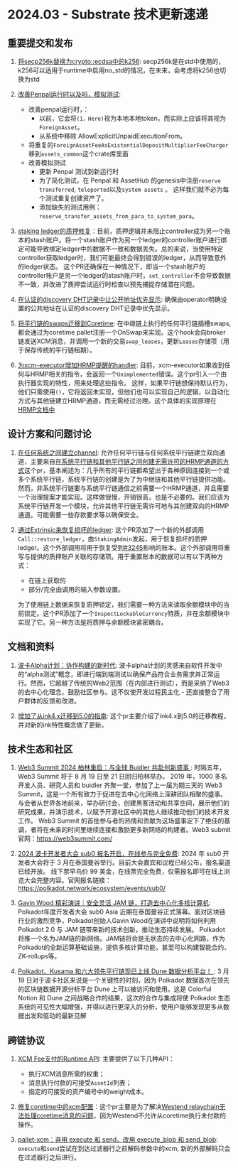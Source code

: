 # 2024.03 - Substrate 技术更新速递

## 重要提交和发布

1. [将secp256k替换为crypto::ecdsa中的k256](https://github.com/paritytech/polkadot-sdk/pull/3525): secp256k是在std中使用的，k256可以适用于runtime中启用no_std的情况，在未来，会考虑将k256也切换为std

2. [改善Penpal运行时以及吗，模拟测试](https://github.com/paritytech/polkadot-sdk/pull/3543): 
    - 改善penpal运行时，：
        - 以前，它会将`(1，Here)`视为本地本地token，而实际上应该将其视为`ForeignAsset`。
        - 从系统中移除 AllowExplicitUnpaidExecutionFrom。
    - 将重复的`ForeignAssetFeeAsExistentialDepositMultiplierFeeCharger`移到`assets_common`这个crate库里面
    - 改善模拟测试
        - 更新 Penpal 测试到新运行时
        - 为了简化测试，在 Penpal 和 AssetHub 的genesis中注册`reserve transferred`, `teleported`以及`system assets` 。 这样我们就不必为每个测试重复创建资产了。 
        - 添加缺失的测试用例：`reserve_transfer_assets_from_para_to_system_para`。

3. [staking ledger的质押修复](https://github.com/paritytech/polkadot-sdk/pull/3639)：目前，质押逻辑并未阻止controller成为另一个账本的stash账户。将一个stash账户作为另一个ledger的controller账户进行绑定可能导致绑定ledger中的数据不一致和数据丢失。总的来说，当使用特定controller获取ledger时，我们可能最终会得到错误的ledger，从而导致意外的ledger状态。
这个PR还确保在一种情况下，即当一个stash账户的controller账户是另一个ledger的stash账户时，`set_controller`不会导致数据不一致，并改进了质押尝试运行时检查以预先捕捉存储潜在问题。

4. [在认证的discovery DHT记录中让公开地址优先显示](https://github.com/paritytech/polkadot-sdk/pull/3757): 确保由operator明确设置的公共地址在认证的discovery DHT记录中优先显示。

5. [将平行链的swaps迁移到Coretime](https://github.com/paritytech/polkadot-sdk/pull/3714): 在中继链上执行的任何平行链插槽swaps,都会通过为coretime pallet注册一个OnSwap来实现。这个hook会向broker链发送XCM消息，并调用一个新的交易`swap_leases`，更新`Leases`存储项（用于保存传统的平行链租期）。

6. [为xcm-executor增加HRMP提醒的handler](https://github.com/paritytech/polkadot-sdk/pull/3696): 目前，xcm-executor如果收到任何与HRMP相关的指令，会返回一个`Unimplemented`错误。这个pr引入一个由执行器实现的特性，用来处理这些指令。
这样，如果平行链想保持默认行为，他们只需使用`()`，它将返回未实现，但他们也可以实现自己的逻辑，以自动化方式与其他链建立HRMP通道，而无需经过治理。这个具体的实现原理在[HRMP文档中](https://wiki.polkadot.network/docs/build-hrmp-channels#:~:text=In%20addition%2C%20the%20logic%20could%20be%20autonomous%20and%20react%20to%20other%20instructions%20that%20the%20chain%20receives.%20For%20example%2C%20see%20Polimec%27s%20implementation%20of%20the%20XcmExecutor%2C%20which%20handles%20notifications%20of%20channel%20requests%20and%20acceptance.)

## 设计方案和问题讨论
1. [在任何系统之间建立channel](https://github.com/paritytech/polkadot-sdk/pull/3721): 允许任何平行链与任何系统平行链建立双向通道，主要来自[在系统平行链和其他平行链之间创建无需许可的HRMP通道的方式](https://github.com/polkadot-fellows/RFCs/issues/82)这个pr，基本阐述为：几乎所有的平行链都希望出于各种原因连接到一个或多个系统平行链，系统平行链的创建是为了为中继链和其他平行链提供功能。然而，非系统平行链要与系统平行链通信之前需要一个HRMP通道，并且需要一个治理提案才能实现。这样做很慢，开销很高，也是不必要的。我们应该为系统平行链开发一个模块，允许其他平行链无需许可地与其创建双向的HRMP通道。可能需要一些存款要求等以确保安全。

2. [通过Extrinsic来恢复损坏的ledger](https://github.com/paritytech/polkadot-sdk/pull/3706): 这个PR添加了一个新的外部调用 `Call::restore_ledger`，由`StakingAdmin`发起，用于恢复损坏的质押ledger。这个外部调用将用于恢复受到[#3245](https://github.com/paritytech/polkadot-sdk/issues/3245)影响的账本。这个外部调用将重写与提供的质押账户关联的存储项。用于重置账本的数据可以有以下两种方式：
    - 在链上获取的
    - 部分/完全由调用的输入参数设置。

    为了使用链上数据来恢复质押锁定，我们需要一种方法来读取余额模块中的当前锁定。这个PR添加了一个`InspectLockableCurrency`特质，并在余额模块中实现了它。另一种方法是将质押与余额模块紧密耦合。

## 文档和资料
1. [波卡Alpha计划：协作构建的新时代](https://polkadot.network/blog/the-polkadot-alpha-program-a-new-era-for-decentralized-building-collaboration): 波卡alpha计划的灵感来自软件开发中的“alpha测试”概念，即进行端到端测试以确保产品符合业务需求并正常运行。然而，它超越了传统的Web2范围（在内部进行测试），而是采纳了Web3的去中心化理念，鼓励社区参与。这不仅使开发过程民主化 - 还直接整合了用户群体的反馈和改进。

2. [增加了从ink4.x迁移到5.0的指南](https://github.com/paritytech/ink-docs/pull/333): 这个pr主要介绍了ink4.x到5.0的迁移教程，并对新的ink特性概念做了更新。

## 技术生态和社区
1. [Web3 Summit 2024 柏林重启：与全球 Buidler 共赴创新盛事
](https://mp.weixin.qq.com/s/l398b0jmNB1RxQPf1sYnQQ): 
时隔五年，Web3 Summit 将于 8 月 19 日至 21 日回归柏林举办。
2019 年，1000 多名开发人员、研究人员和 buidler 齐聚一堂，参加了上一届为期三天的 Web3 Summit，这是一个所有致力于促进在去中心化网络上深耕团队相聚的盛事。
与会者从世界各地前来，举办研讨会，创建黑客活动和共享空间，展示他们的研究成果，并演示技术，以赋予开源社区中的其他人继续推动他们的技术开发工作。
Web3 Summit 的首批参与者的热情和贡献为这场盛事定下了绝佳的基调，者将在未来的时间里继续连接和激励更多新网络的构建者。Web3 submit官网：https://web3summit.com/

2. [2024 波卡开发者大会 sub0 报名开启，在线参与完全免费](https://mp.weixin.qq.com/s/YptiHQdxOSTZQr8r6P3dtQ): 2024 年 sub0 开发者大会将于 3 月在泰国曼谷举行。目前大会嘉宾和议程已经公布，报名渠道已经开放。
线下票早鸟价 99 美金，在线票完全免费，仅需报名即可在线上浏览大会完整内容。官网报名链接：https://polkadot.network/ecosystem/events/sub0/

3. [Gavin Wood 精彩演讲｜安全灵活 JAM 链，打造去中心化多核计算机](https://mp.weixin.qq.com/s/g_ggOvISUzbdFRnbztRYZQ): Polkadot年度开发者大会 sub0 Asia 近期在泰国曼谷正式落幕。面对区块链行业的激烈竞争，Polkadot创始人Gavin Wood在演讲中说明将如何利用 Polkadot 2.0 与 JAM 链带来新的技术创新，推动生态持续发展。
Polkadot将推一个名为JAM链的新网络。JAM链将会是无状态的去中心化网路，作为Polkadot的全新运算基础设施，提供多核计算功能，甚至可以构建智能合约、ZK-rollups等。

4. [Polkadot、Kusama 和六大领先平行链现已上线 Dune 数据分析平台！
](https://mp.weixin.qq.com/s/mwEY5y9X1b062VdMv1o6Xg): 3 月 19 日对于波卡社区来说是一个关键性的时刻，因为 Polkadot 数据首次在领先的区块链数据开源分析平台 Dune 上可以被访问和使用。这是 Colorful Notion 和 Dune 之间战略合作的结果，这次的合作与集成将使 Polkadot 生态系统的可见性大幅增强，并得以进行更深入的分析，使用户能够发现更多从数据出发和驱动的最新见解


## 跨链协议

1. [XCM Fee支付的Runtime API](https://github.com/paritytech/polkadot-sdk/pull/3607): 主要提供了以下几种API：
    - 执行XCM消息所需的权重；
    - 消息执行付款的可接受`AssetId`列表；
    - 指定的可接受的资产编号中的weight成本。

2. [修复coretime中的xcm配置](https://github.com/paritytech/polkadot-sdk/pull/3768)：这个pr主要是为了解决[Westend relaychain无法处理coretime消息的问题](https://github.com/paritytech/polkadot-sdk/issues/3762)，因为Westend不允许从coretime执行未付款的操作。

3. [pallet-xcm：弃用 execute 和 send，改用 execute_blob 和 send_blob](https://github.com/paritytech/polkadot-sdk/pull/3749): `execute`和`send`尝试在到达过滤器行之前解码参数中的xcm, 新的外部解码只会在过滤器行之后进行。
